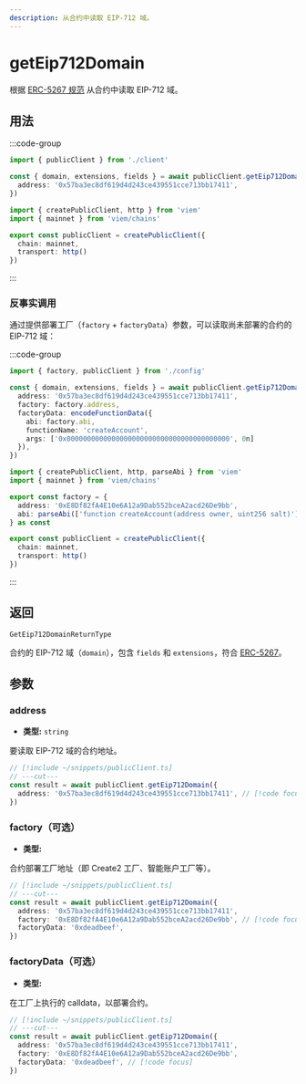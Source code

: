 ```yaml
---
description: 从合约中读取 EIP-712 域。
---
```


# getEip712Domain

根据 [ERC-5267 规范](https://eips.ethereum.org/EIPS/eip-5267) 从合约中读取 EIP-712 域。

## 用法

:::code-group

```ts twoslash [example.ts]
import { publicClient } from './client'

const { domain, extensions, fields } = await publicClient.getEip712Domain({ 
  address: '0x57ba3ec8df619d4d243ce439551cce713bb17411',
})
```

```ts [client.ts] filename="client.ts"
import { createPublicClient, http } from 'viem'
import { mainnet } from 'viem/chains'

export const publicClient = createPublicClient({
  chain: mainnet,
  transport: http()
})
```

:::

### 反事实调用

通过提供部署工厂（`factory` + `factoryData`）参数，可以读取尚未部署的合约的 EIP-712 域：

:::code-group

```ts twoslash [example.ts]
import { factory, publicClient } from './config'

const { domain, extensions, fields } = await publicClient.getEip712Domain({ 
  address: '0x57ba3ec8df619d4d243ce439551cce713bb17411',
  factory: factory.address,
  factoryData: encodeFunctionData({
    abi: factory.abi,
    functionName: 'createAccount',
    args: ['0x0000000000000000000000000000000000000000', 0n]
  }),
})
```

```ts [client.ts] filename="config.ts"
import { createPublicClient, http, parseAbi } from 'viem'
import { mainnet } from 'viem/chains'

export const factory = {
  address: '0xE8Df82fA4E10e6A12a9Dab552bceA2acd26De9bb',
  abi: parseAbi(['function createAccount(address owner, uint256 salt)']),
} as const

export const publicClient = createPublicClient({
  chain: mainnet,
  transport: http()
})
```

:::

## 返回

`GetEip712DomainReturnType`

合约的 EIP-712 域（`domain`），包含 `fields` 和 `extensions`，符合 [ERC-5267](https://eips.ethereum.org/EIPS/eip-5267)。

## 参数

### address

- **类型:** `string`

要读取 EIP-712 域的合约地址。

```ts twoslash
// [!include ~/snippets/publicClient.ts]
// ---cut---
const result = await publicClient.getEip712Domain({ 
  address: '0x57ba3ec8df619d4d243ce439551cce713bb17411', // [!code focus]
})
```

### factory（可选）

- **类型:**

合约部署工厂地址（即 Create2 工厂、智能账户工厂等）。

```ts twoslash
// [!include ~/snippets/publicClient.ts]
// ---cut---
const result = await publicClient.getEip712Domain({ 
  address: '0x57ba3ec8df619d4d243ce439551cce713bb17411',
  factory: '0xE8Df82fA4E10e6A12a9Dab552bceA2acd26De9bb', // [!code focus]
  factoryData: '0xdeadbeef',
})
```

### factoryData（可选）

- **类型:**

在工厂上执行的 calldata，以部署合约。

```ts twoslash
// [!include ~/snippets/publicClient.ts]
// ---cut---
const result = await publicClient.getEip712Domain({ 
  address: '0x57ba3ec8df619d4d243ce439551cce713bb17411',
  factory: '0xE8Df82fA4E10e6A12a9Dab552bceA2acd26De9bb',
  factoryData: '0xdeadbeef', // [!code focus]
})
```